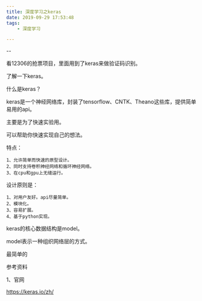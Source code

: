 ```yaml
---
title: 深度学习之keras
date: 2019-09-29 17:53:48
tags:
	- 深度学习

---
```


--

看12306的抢票项目，里面用到了keras来做验证码识别。

了解一下keras。

什么是keras？

keras是一个神经网络库，封装了tensorflow、CNTK、Theano这些库，提供简单易用的api。

主要是为了快速实验用。

可以帮助你快速实现自己的想法。

特点：

```
1、允许简单而快速的原型设计。
2、同时支持卷积神经网络和循环神经网络。
3、在cpu和gpu上无缝运行。
```

设计原则是：

```
1、对用户友好。api尽量简单。
2、模块化。
3、容易扩展。
4、基于python实现。
```



keras的核心数据结构是model。

model表示一种组织网络层的方式。

最简单的



参考资料

1、官网

https://keras.io/zh/